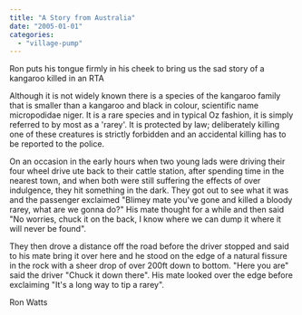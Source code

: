 ```yaml
---
title: "A Story from Australia"
date: "2005-01-01"
categories: 
  - "village-pump"
---
```


Ron puts his tongue firmly in his cheek to bring us the sad story of a kangaroo killed in an RTA

Although it is not widely known there is a species of the kangaroo family that is smaller than a kangaroo and black in colour, scientific name micropodidae niger. It is a rare species and in typical Oz fashion, it is simply referred to by most as a 'rarey'. It is protected by law; deliberately killing one of these creatures is strictly forbidden and an accidental killing has to be reported to the police.

On an occasion in the early hours when two young lads were driving their four wheel drive ute back to their cattle station, after spending time in the nearest town, and when both were still suffering the effects of over indulgence, they hit something in the dark. They got out to see what it was and the passenger exclaimed "Blimey mate you've gone and killed a bloody rarey, what are we gonna do?" His mate thought for a while and then said "No worries, chuck it on the back, I know where we can dump it where it will never be found".

They then drove a distance off the road before the driver stopped and said to his mate bring it over here and he stood on the edge of a natural fissure in the rock with a sheer drop of over 200ft down to bottom. "Here you are" said the driver "Chuck it down there". His mate looked over the edge before exclaiming "It's a long way to tip a rarey".

Ron Watts
